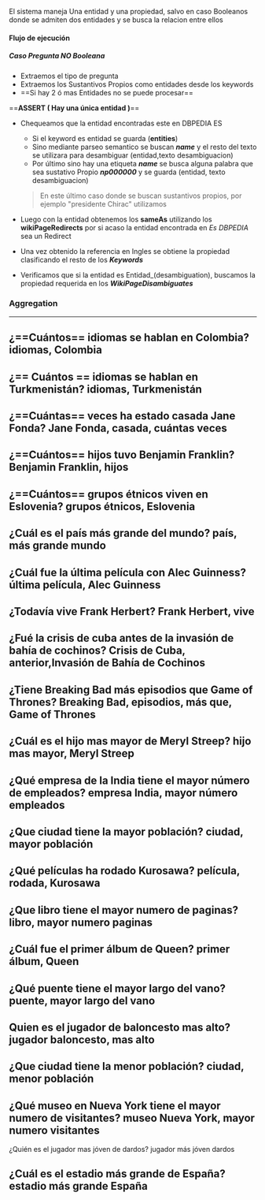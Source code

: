 El sistema maneja Una entidad y una propiedad, salvo en caso Booleanos
donde se admiten dos entidades y se busca la relacion entre ellos

#### Flujo de ejecución

##### Caso Pregunta NO Booleana

- Extraemos el tipo de pregunta 
- Extraemos los Sustantivos Propios como entidades desde los keywords
- ==Si hay 2 ó mas Entidades no se puede procesar==

==**ASSERT ( Hay una única entidad )**==


- Chequeamos que la entidad encontradas este en DBPEDIA ES

	- Si el keyword es entidad se guarda (**entities**)
	- Sino mediante parseo semantico se buscan ***name*** y el resto 	del texto se utilizara para desambiguar (entidad,texto desambiguacion)
	- Por último sino hay una etiqueta ***name*** se busca alguna palabra que sea sustativo Propio ***np000000*** y se guarda (entidad, texto desambiguacion)
	>En este último caso donde se buscan sustantivos propios, por ejemplo "presidente Chirac" utilizamos 

- Luego con la entidad obtenemos los **sameAs** utilizando los **wikiPageRedirects** por si acaso la entidad encontrada en *Es DBPEDIA* sea un Redirect

- Una vez obtenido la referencia en Ingles  se obtiene la propiedad clasificando el resto de los ***Keywords***

- Verificamos que si la entidad es Entidad_(desambiguation), buscamos la propiedad requerida en los ***WikiPageDisambiguates***
	
### Aggregation 
---------
¿==Cuántos== idiomas se hablan en Colombia?
idiomas, Colombia
---------
¿== Cuántos == idiomas se hablan en Turkmenistán?
idiomas, Turkmenistán
---------
¿==Cuántas== veces ha estado casada Jane Fonda?
Jane Fonda, casada, cuántas veces
---------
¿==Cuántos== hijos tuvo Benjamin Franklin?
Benjamin Franklin, hijos
---------
¿==Cuántos== grupos étnicos viven en Eslovenia?
grupos étnicos, Eslovenia
---------
¿Cuál es el país más grande del mundo?
país, más grande mundo
---------
¿Cuál fue la última película con Alec Guinness?
última película, Alec Guinness
---------
¿Todavía vive Frank Herbert?
Frank Herbert, vive
---------
¿Fué la crisis de cuba antes de la invasión de bahía de cochinos?
Crisis de Cuba, anterior,Invasión de Bahía de Cochinos
---------
¿Tiene Breaking Bad más episodios que Game of Thrones?
Breaking Bad, episodios, más que, Game of Thrones
---------

¿Cuál es el hijo mas mayor de Meryl Streep?
hijo mas mayor, Meryl Streep
---------
¿Qué empresa de la India tiene el mayor número de empleados?
empresa India, mayor número empleados
---------
¿Que ciudad tiene la mayor población?
ciudad, mayor población
---------

¿Qué películas ha rodado Kurosawa?
película, rodada, Kurosawa
---------
¿Que libro tiene el mayor numero de paginas?
libro, mayor numero paginas
---------
¿Cuál fue el primer álbum de Queen?
primer álbum, Queen
---------
¿Qué puente tiene el mayor largo del vano?
puente, mayor largo del vano
---------
Quien es el jugador de baloncesto mas alto?
jugador baloncesto, mas alto
---------
¿Que ciudad tiene la menor población?
ciudad, menor población
---------
¿Qué museo en Nueva York tiene el mayor numero de visitantes?
museo Nueva York, mayor numero visitantes
---------
¿Quién es el jugador mas jóven de dardos?
jugador más jóven dardos

¿Cuál es el estadio más grande de España?
estadio más grande España
---------
